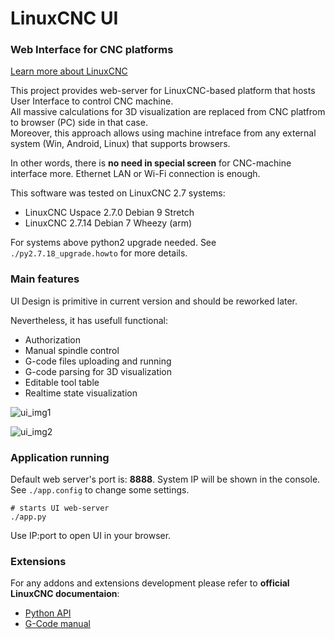 # LinuxCNC UI
### Web Interface for CNC platforms

[Learn more about LinuxCNC](http://linuxcnc.org/)

This project provides web-server for LinuxCNC-based platform that hosts User Interface to control CNC machine.  
All massive calculations for 3D visualization are replaced from CNC platfrom to browser (PC) side in that case.  
Moreover, this approach allows using machine intreface from any external system (Win, Android, Linux) that supports browsers. 

In other words, there is __no need in special screen__ for CNC-machine interface more. Ethernet LAN or Wi-Fi connection is enough.

This software was tested on LinuxCNC 2.7 systems:

* LinuxCNC Uspace 2.7.0 Debian 9 Stretch
* LinuxCNC 2.7.14 Debian 7 Wheezy (arm)

For systems above python2 upgrade needed. See `./py2.7.18_upgrade.howto` for more details.

### Main features

UI Design is primitive in current version and should be reworked later.

Nevertheless, it has usefull functional:

* Authorization
* Manual spindle control
* G-code files uploading and running
* G-code parsing for 3D visualization
* Editable tool table
* Realtime state visualization

![ui_img1](https://habrastorage.org/webt/ph/mk/dm/phmkdmmyb2jkpn8c6kk5fypml-i.jpeg)

![ui_img2](https://habrastorage.org/webt/mn/t9/gn/mnt9gnf7xnv96rcsvgyzopjm9my.jpeg)  

### Application running

Default web server's port is: __8888__. System IP will be shown in the console.  
See `./app.config` to change some settings.

```sd
# starts UI web-server
./app.py
```

Use IP:port to open UI in your browser.

### Extensions

For any addons and extensions development please refer to __official LinuxCNC documentaion__:

* [Python API](http://linuxcnc.org/docs/2.7/html/config/python-interface.html)
* [G-Code manual](http://www.linuxcnc.org/docs/html/gcode.html)


